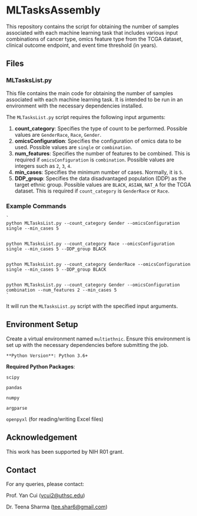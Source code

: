 # MLTasksAssembly

This repository contains the script for obtaining the number of samples associated with each machine learning task that includes various input combinations of cancer type, omics feature type from the TCGA dataset, clinical outcome endpoint, and event time threshold (in years).

## Files

### MLTasksList.py

This file contains the main code for obtaining the number of samples associated with each machine learning task. It is intended to be run in an environment with the necessary dependencies installed.

The `MLTasksList.py` script requires the following input arguments:

1. **count_category**: Specifies the type of count to be performed. Possible values are `GenderRace`, `Race`, `Gender`.
2. **omicsConfiguration**: Specifies the configuration of omics data to be used. Possible values are `single` or `combination`.
3. **num_features**: Specifies the number of features to be combined. This is required if `omicsConfiguration` is `combination`. Possible values are integers such as `2`, `3`, `4`.
4. **min_cases**: Specifies the minimum number of cases. Normally, it is `5`.
5. **DDP_group**: Specifies the data disadvantaged population (DDP) as the target ethnic group. Possible values are `BLACK`, `ASIAN`, `NAT_A` for the TCGA dataset. This is required if `count_category` is `GenderRace` or `Race`.

### Example Commands

    `
    python MLTasksList.py --count_category Gender --omicsConfiguration single --min_cases 5
    
    
    python MLTasksList.py --count_category Race --omicsConfiguration single --min_cases 5 --DDP_group BLACK
    
    
    python MLTasksList.py --count_category GenderRace --omicsConfiguration single --min_cases 5 --DDP_group BLACK
    
    
    python MLTasksList.py --count_category Gender --omicsConfiguration combination --num_features 2 --min_cases 5
    `

It will run the `MLTasksList.py` script with the specified input arguments.


## Environment Setup

Create a virtual environment named `multiethnic`. Ensure this environment is set up with the necessary dependencies before submitting the job.

    **Python Version**: Python 3.6+

**Required Python Packages**:

`scipy`

`pandas`

`numpy`

`argparse`

`openpyxl` (for reading/writing Excel files)


## Acknowledgement

This work has been supported by NIH R01 grant.


## Contact

For any queries, please contact:

Prof. Yan Cui (ycui2@uthsc.edu)

Dr. Teena Sharma (tee.shar6@gmail.com)
